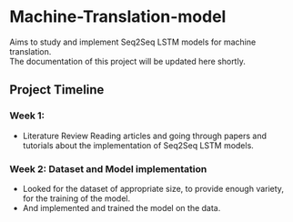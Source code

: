 # Machine-Translation-model
Aims to study and implement Seq2Seq LSTM models for machine translation.  
The documentation of this project will be updated here shortly.

## Project Timeline
### Week 1:
- Literature Review  Reading articles and going through papers and tutorials about the implementation of Seq2Seq LSTM models.
### Week 2: Dataset and Model implementation  
- Looked for the dataset of appropriate size, to provide enough variety, for the training of the model.
- And implemented and trained the model on the data.
